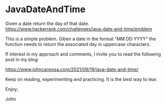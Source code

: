 # JavaDateAndTime
Given a date return the day of that date.
https://www.hackerrank.com/challenges/java-date-and-time/problem

This is a simple problem.
Giben a date in the format "MM DD YYYY" the function needs to
return the associated day in uppercase characters.

If interest in my approach and comments, I invite you to read
the following post in my blog:

https://www.johncanessa.com/2021/09/19/java-date-and-time/

Keep on reading, experimenting and practicing. It is the best 
way to lear.

Enjoy;

John
